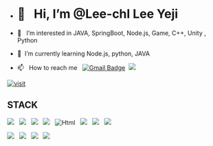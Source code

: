 - # 👋 &nbsp; Hi, I’m @Lee-chl Lee Yeji


- 👀 &nbsp; I’m interested in JAVA, SpringBoot, Node.js, Game, C++, Unity , Python


- 🌱&nbsp; I’m currently learning Node.js, python, JAVA


- 📫 &nbsp; How to reach me &nbsp; [![Gmail Badge](https://img.shields.io/badge/Gmail-d14836?style=flat-square&logo=Gmail&logoColor=white&link=mailto:chlrhhan@gmail.com)](mailto:chlrhhan@gmail.com) &nbsp;<a href="https://velog.io/@chlrhhan"><img src="https://img.shields.io/badge/velog-20C997?style=flat-square&logo=Velog&logoColor=white&link=https://velog.io/@chlrhhan"/></a>


<!-- [![Top Langs](https://github-readme-stats.vercel.app/api/top-langs/?username=Lee-chl&layout=compact&theme=Dark&langs_count=2)](https://github.com/anuraghazra/github-readme-stats) -->

 <!-- [![Anurag's github stats](https://github-readme-stats.vercel.app/api?username=Lee-chl)](https://github.com/anuraghazra/github-readme-stats) -->


[![visit](https://hits.seeyoufarm.com/api/count/incr/badge.svg?url=https%3A%2F%2Fgithub.com%2FLee-chl&count_bg=%2344C83D&title_bg=%23726F6F&icon=postwoman.svg&icon_color=%2357976A&title=views&edge_flat=false)](https://hits.seeyoufarm.com)

## STACK
<img src="https://img.shields.io/badge/java-007396?style=for-the-badge&logo=java&logoColor=white"> &nbsp; <img src="https://img.shields.io/badge/springboot-6DB33F?style=for-the-badge&logo=springboot&logoColor=white"> &nbsp; <img src="https://img.shields.io/badge/mysql-4479A1?style=for-the-badge&logo=mysql&logoColor=white"> &nbsp; <img src="https://img.shields.io/badge/c++-00599C?style=for-the-badge&logo=c%2B%2B&logoColor=white"> &nbsp; <img alt="Html" src ="https://img.shields.io/badge/HTML5-E34F26.svg?&style=for-the-badge&logo=HTML5&logoColor=white"/> &nbsp; <img src="https://img.shields.io/badge/css-1572B6?style=for-the-badge&logo=css3&logoColor=white"> &nbsp; <img src="https://img.shields.io/badge/python-3776AB?style=for-the-badge&logo=Python&logoColor=white"> &nbsp; <img src="https://img.shields.io/badge/django-092E20?style=for-the-badge&logo=django&logoColor=white">

<img src="https://img.shields.io/badge/node.js-339933?style=for-the-badge&logo=Node.js&logoColor=white">  &nbsp; <img src="https://img.shields.io/badge/javascript-F7DF1E?style=for-the-badge&logo=javascript&logoColor=black"> &nbsp; <img src="https://img.shields.io/badge/oracle-F80000?style=for-the-badge&logo=oracle&logoColor=white"> &nbsp; <img src="https://img.shields.io/badge/Arduino-00979D?style=for-the-badge&logo=Arduino&logoColor=white">



<!---
Lee-chl/Lee-chl is a ✨ special ✨ repository because its `README.md` (this file) appears on your GitHub profile.
You can click the Preview link to take a look at your changes.
--->
